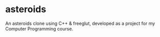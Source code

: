 # asteroids
An asteroids clone using C++ &amp; freeglut, developed as a project for my Computer Programming course.
